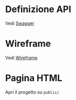 # Definizione API

Vedi [Swagger](./swagger.yml)

# Wireframe

Vedi [Wireframe](Wireframe/Wireframe_Barbiere.drawio)


# Pagina HTML

Apri il progetto su `public/`
